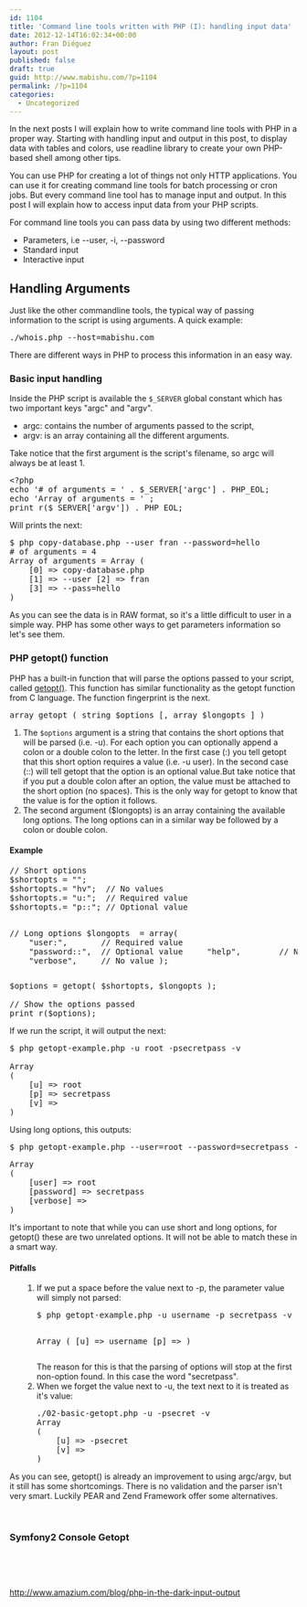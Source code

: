 ```yaml
---
id: 1104
title: 'Command line tools written with PHP (I): handling input data'
date: 2012-12-14T16:02:34+00:00
author: Fran Diéguez
layout: post
published: false
draft: true
guid: http://www.mabishu.com/?p=1104
permalink: /?p=1104
categories:
  - Uncategorized
---
```

In the next posts I will explain how to write command line tools with PHP in a proper way. Starting with handling input and output in this post, to display data with tables and colors, use readline library to create your own PHP-based shell among other tips.

You can use PHP for creating a lot of things not only HTTP applications. You can use it for creating command line tools for batch processing or cron jobs. But every command line tool has to manage input and output. In this post I will explain how to access input data from your PHP scripts.

For command line tools you can pass data by using two different methods:
<ul>
	<li>Parameters, i.e --user, -i, --password</li>
	<li>Standard input</li>
	<li>Interactive input</li>
</ul>
<h2 id="arguments">Handling Arguments</h2>
Just like the other commandline tools, the typical way of passing information to the script is using arguments. A quick example:
<pre>./whois.php --host=mabishu.com</pre>
There are different ways in PHP to process this information in an easy way.
<h3>Basic input handling</h3>
Inside the PHP script is available the <code>$_SERVER</code> global constant which has two important keys "argc" and "argv".
<ul>
	<li>argc: contains the number of arguments passed to the script,</li>
	<li>argv: is an array containing all the different arguments.</li>
</ul>
Take notice that the first argument is the script's filename, so argc will always be at least 1.
<pre>&lt;?php
echo '# of arguments = ' . $_SERVER['argc'] . PHP_EOL;
echo 'Array of arguments = ' ;
print_r($_SERVER['argv']) . PHP_EOL;</pre>
Will prints the next:
<pre>$ php copy-database.php --user fran --password=hello
# of arguments = 4
Array of arguments = Array (
    [0] =&gt; copy-database.php
    [1] =&gt; --user [2] =&gt; fran
    [3] =&gt; --pass=hello
)</pre>
As you can see the data is in RAW format, so it's a little difficult to user in a simple way. PHP has some other ways to get parameters information so let's see them.
<h3>PHP getopt() function</h3>
PHP has a built-in function that will parse the options passed to your script, called <a title="getopt php function" href="http://php.net/manual/en/function.getopt.php">getopt()</a>. This function has similar functionality as the getopt function from C language. The function fingerprint is the next.
<pre>array getopt ( string $options [, array $longopts ] )</pre>
<ol>
	<li>The <code>$options</code> argument is a string that contains the short options that will be parsed (i.e. -u). For each option you can optionally append a colon or a double colon to the letter. In the first case (:) you tell getopt that this short option requires a value (i.e. -u user). In the second case (::) will tell getopt that the option is an optional value.But take notice that if you put a double colon after an option, the value must be attached to the short option (no spaces). This is the only way for getopt to know that the value is for the option it follows.</li>
	<li>The second argument ($longopts) is an array containing the available long options. The long options can in a similar way be followed by a colon or double colon.</li>
</ol>
<h4>Example</h4>
<pre>// Short options
$shortopts = "";
$shortopts.= "hv";  // No values
$shortopts.= "u:";  // Required value
$shortopts.= "p::"; // Optional value

// Long options
$longopts  = array(
    "user:",       // Required value
    "password::",  // Optional value
    "help",        // No value
    "verbose",     // No value
);</pre>
<pre>$options = getopt( $shortopts, $longopts );

// Show the options passed
print_r($options);</pre>
If we run the script, it will output the next:
<pre>$ php getopt-example.php -u root -psecretpass -v

Array
(
    [u] =&gt; root
    [p] =&gt; secretpass
    [v] =&gt;
)</pre>
Using long options, this outputs:
<pre>$ php getopt-example.php --user=root --password=secretpass --verbose</pre>
<pre>Array
(
    [user] =&gt; root
    [password] =&gt; secretpass
    [verbose] =&gt;
)</pre>
It's important to note that while you can use short and long options, for getopt() these are two unrelated options. It will not be able to match these in a smart way.
<h4>Pitfalls</h4>
<ol>
<ol>
	<li>If we put a space before the value next to -p, the parameter value will simply not parsed:
<pre>$ php getopt-example.php -u username -p secretpass -v

Array
(
    [u] =&gt; username
    [p] =&gt;
)</pre>
The reason for this is that the parsing of options will stop at the first non-option found. In this case the word "secretpass".</li>
	<li>When we forget the value next to -u, the text next to it is treated as it's value:
<pre>./02-basic-getopt.php -u -psecret -v
Array
(
    [u] =&gt; -psecret
    [v] =&gt;
)</pre>
</li>
</ol>
</ol>
As you can see, getopt() is already an improvement to using argc/argv, but it still has some shortcomings. There is no validation and the parser isn't very smart. Luckily PEAR and Zend Framework offer some alternatives.

&nbsp;
<h3 id="getopt_zf">Symfony2 Console Getopt</h3>
&nbsp;

&nbsp;

<a href="http://www.amazium.com/blog/php-in-the-dark-input-output">http://www.amazium.com/blog/php-in-the-dark-input-output</a>

